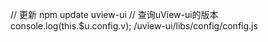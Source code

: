 // 更新
npm update uview-ui
// 查询uView-ui的版本
console.log(this.$u.config.v);
/uview-ui/libs/config/config.js